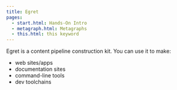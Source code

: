 ```yaml
---
title: Egret
pages:
  - start.html: Hands-On Intro
  - metagraph.html: Metagraphs
  - this.html: this keyword
---
```


Egret is a content pipeline construction kit. You can use it to make:

- web sites/apps
- documentation sites
- command-line tools
- dev toolchains
